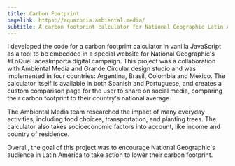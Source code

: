 ```yaml
---
title: Carbon Footprint
pagelink: https://aquazonia.ambiental.media/
subtitle: A carbon footprint calculator for National Geographic Latin America
---
```


I developed the code for a carbon footprint calculator in vanilla JavaScript as a tool to be embedded in a special website for National Geographic's #LoQueHacesImporta digital campaign. This project was a collaboration with Ambiental Media and Grande Circular design studio and was implemented in four countries: Argentina, Brasil, Colombia and Mexico. The calculator itself is available in both Spanish and Portuguese, and creates a custom comparison page for the user to share on social media, comparing their carbon footprint to their country's national average. 

The Ambiental Media team researched the impact of many everyday activities, including food choices, transportation, and planting trees. The calculator also takes socioeconomic factors into account, like income and country of residence. 

Overall, the goal of this project was to encourage National Geographic's audience in Latin America to take action to lower their carbon footprint.
